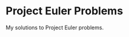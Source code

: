 Project Euler Problems
====================================

My solutions to Project Euler problems.
